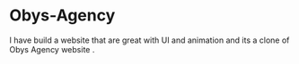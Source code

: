 # Obys-Agency
I have build a website that are great with UI and animation and its a clone of Obys Agency website .
